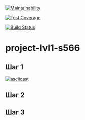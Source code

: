[![Maintainability](https://api.codeclimate.com/v1/badges/7386b211a2fe7d2dd3a1/maintainability)](https://codeclimate.com/github/OrionApplePie/project-lvl1-s566/maintainability)

[![Test Coverage](https://api.codeclimate.com/v1/badges/7386b211a2fe7d2dd3a1/test_coverage)](https://codeclimate.com/github/OrionApplePie/project-lvl1-s566/test_coverage)

[![Build Status](https://travis-ci.org/OrionApplePie/project-lvl1-s566.svg?branch=master)](https://travis-ci.org/OrionApplePie/project-lvl1-s566)

# project-lvl1-s566

## Шаг 1

[![asciicast](https://asciinema.org/a/ctGUgTGkfzPLJvW5GMQ51PhD6.svg)](https://asciinema.org/a/ctGUgTGkfzPLJvW5GMQ51PhD6)


## Шаг 2


## Шаг 3
